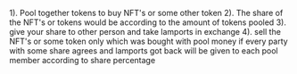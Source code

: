 1). Pool together tokens to buy NFT's or some other token
2). The share of the NFT's or tokens would be according to the amount of tokens pooled
3). give your share to other person and take lamports in exchange
4). sell the NFT's or some token only which was bought with pool money if every party with some share agrees and lamports got back will be given to each pool member according to share percentage